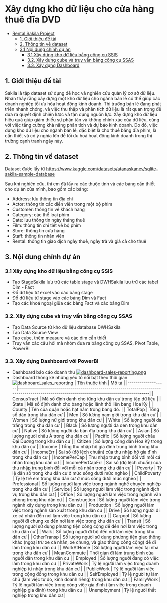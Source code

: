 # Xây dựng kho dữ liệu cho cửa hàng thuê đĩa DVD

- [Rental Sakila Project](#rental-sakila-project)
  - [1. Giới thiệu đề tài](#1-giới-thiệu-đề-tài)
  - [2. Thông tin về dataset](#2-thông-tin-về-dataset)
  - [3.1 Nội dung chính dự án](#31-nội-dung-chính-dự-án)
    - [3.1 Xây dựng kho dữ liệu bằng công cụ SSIS](#31-xây-dựng-kho-dữ-liệu-bằng-công-cụ-ssis)
    - [3.2. Xây dựng cube và truy vấn bằng công cụ SSAS](#32-xây-dựng-cube-và-truy-vấn-bằng-công-cụ-ssas)
    - [3.3. Xây dựng Dashboard](#33-xây-dựng-dashboard)
## 1. Giới thiệu đề tài
 Sakila là tập dataset sử dụng để học và nghiên cứu quản lý cơ sở dữ liệu. Nhận thấy rằng xây dựng một kho dữ liệu cho ngành bán lẻ có thể giúp các doanh nghiệp tối ưu hóa hoạt động kinh doanh. Thị trường bán lẻ đang phát triển nhanh chóng, và việc thu thập và phân tích dữ liệu là rất quan trọng để đưa ra quyết định chiến lược và tận dụng nguồn lực. Xây dựng kho dữ liệu hiệu quả giúp giảm thiểu sự phân tán và không chính xác của dữ liệu, cùng với việc tăng cường khả năng phân tích và dự báo kinh doanh. Do đó, việc dựng kho dữ liệu cho ngành bán lẻ, đặc biệt là cho thuê băng đĩa phim, là cần thiết và có ý nghĩa lớn để tối ưu hoá hoạt động kinh doanh trong thị trường cạnh tranh ngày này.
 
## 2. Thông tin về dataset
Dataset được lấy từ https://www.kaggle.com/datasets/atanaskanev/sqlite-sakila-sample-database

Sau khi nghiên cứu, thì em đã lấy ra các thuộc tính và các bảng cần thiết cho dự án của mình, bao gồm các bảng:
- Address: lưu thông tin địa chỉ
- Actor: thông tin các diễn viên trong một bộ phim
- Customer: thông tin về khách hàng
- Category: các thể loại phim
- Date: lưu thông tin ngày tháng thuê
- Film: thông tin chi tiết về bộ phim
- Store: thông tin cửa hàng
- Staff: thông tin nhân viên
- Rental: thông tin giao dịch ngày thuê, ngày trả và giá cả cho thuê

## 3. Nội dung chính dự án

### 3.1 Xây dựng kho dữ liệu bằng công cụ SSIS
- Tạo StageSakila lưu trữ các table stage và DWHSakila lưu trữ các tabel Dim - Fact
- Đổ dữ liệu từ excel vào các bảng stage
- Đổ dữ liệu từ stage vào các bảng Dim và Fact
- Tạo các khoá ngoại giữa các bảng Fact và các bảng Dim

### 3.2. Xây dựng cube và truy vấn bằng công cụ SSAS
- Tạo Data Source từ kho dữ liệu database DWHSakila
- Tạo Data Source View
- Tạo cube, thêm measure và các dim cần thiết
- Truy vấn các câu hỏi mà nhóm đưa ra bằng công cụ SSAS, Pivot Table, PowerBI

### 3.3. Xây dựng Dashboard với PowerBI
- Dashboard báo cáo doanh thu 
[![dashboard-sales-reporting.png](https://i.postimg.cc/DZL56Pv2/dashboard-sales-reporting.png)](https://postimg.cc/mzZQ2M1q)
- Dashboard thông kê những yếu tố nổi bật theo thời gian 
![dashboard_sales_reporting](https://i.postimg.cc/W1sRkt7F/dashboard-list-top.png)
| Tên thuộc tính    | Mô tả                                                                                                                                     | 
|-------------------|-------------------------------------------------------------------------------------------------------------------------------------------|
| CensusTract       | Mã số định danh cho từng khu dân cư trong tập dữ liệu                                                                                     |
| State             | Mã số định danh cho bang hoặc lãnh thổ liên bang Hoa Kỳ                                                                                   |
| County            | Tên của quận hoặc hạt nằm trong bang đó.                                                                                                  |
| TotalPop          | Tổng số dân trong khu dân cư                                                                                                              |
| Men               | Số lượng nam giới trong khu dân cư                                                                                                        |
| Women             | Số lượng nữ giới trong khu dân cư                                                                                                         |
| White             | Số lượng người da trắng trong khu dân cư                                                                                                  |
| Black             | Số lượng người da đen trong khu dân cư                                                                                                    |
| Native            | Số lượng người da bản địa trong khu dân cư                                                                                                |
| Asian             | Số lượng người châu Á trong khu dân cư                                                                                                    |
| Pacific           | Số lượng người châu Đại Dương trong khu dân cư                                                                                            |
| Citizen           | Số lượng công dân Hoa Kỳ trong khu dân cư                                                                                                 |
| Income            | Tổng thu nhập hộ gia đình trung bình trong khu dân cư                                                                                     |
| IncomeErr         | Sai số (độ lệch chuẩn) của thu nhập hộ gia đình trong khu dân cư                                                                          |
| IncomePerCap      | Thu nhập trung bình đối với mỗi cá nhân trong khu dân cư                                                                                  |
| IncomePerCapErr   | Sai số (độ lệch chuẩn) của thu nhập trung bình đối với mỗi cá nhân trong khu dân cư                                                       |
| Poverty           | Tỷ lệ dân số trong khu dân cư ở mức sống dưới mức nghèo                                                                                   |
| ChildPoverty      | Tỷ lệ trẻ em trong khu dân cư ở mức sống dưới mức nghèo                                                                                   |
| Professional      | Số lượng người làm việc trong ngành nghề chuyên nghiệp trong khu dân cư                                                                   |
| Service           | Số lượng người làm việc trong ngành dịch vụ trong khu dân cư                                                                              |
| Office            | Số lượng người làm việc trong ngành văn phòng trong khu dân cư                                                                            |
| Construction      | Số lượng người làm việc trong ngành xây dựng trong khu dân cư                                                                             |
| Production        | Số lượng người làm việc trong ngành sản xuất trong khu dân cư                                                                             |
| Drive             | Số lượng người đi xe cá nhân đến nơi làm việc trong khu dân cư                                                                            |
| Carpool           | Số lượng người đi chung xe đến nơi làm việc trong khu dân cư                                                                              |
| Transit           | Số lượng người sử dụng phương tiện công cộng để đến nơi làm việc trong khu dân cư                                                         |
| Walk              | Số lượng người đi bộ đến nơi làm việc trong khu dân cư                                                                                    |
| OtherTransp       | Số lượng người sử dụng phương tiện giao thông khác (ngoại trừ xe cá nhân, xe chung, và giao thông công cộng) để đi làm trong khu dân cư   |
| WorkAtHome        | Số lượng người làm việc tại nhà trong khu dân cư                                                                                          |
| MeanCommute       | Thời gian đi làm trung bình của người dân trong khu dân cư                                                                                |
| Employed          | Số lượng người đang có việc làm trong khu dân cư                                                                                          |
| PrivateWork       | Tỷ lệ người làm việc trong doanh nghiệp tư nhân trong khu dân cư                                                                          |
| PublicWork        | Tỷ lệ người làm việc trong cộng đồng trong khu dân cư                                                                                     |
| SelfEmployed      | Tỷ lệ người tự làm chủ (làm việc tự do, kinh doanh riêng) trong khu dân cư                                                                |
| FamilyWork        | Tỷ lệ người làm việc trong công việc gia đình (làm việc trong doanh nghiệp gia đình) trong khu dân cư                                     |
| Unemployment      | Tỷ lệ người thất nghiệp trong khu dân cư                                                                                                  |

